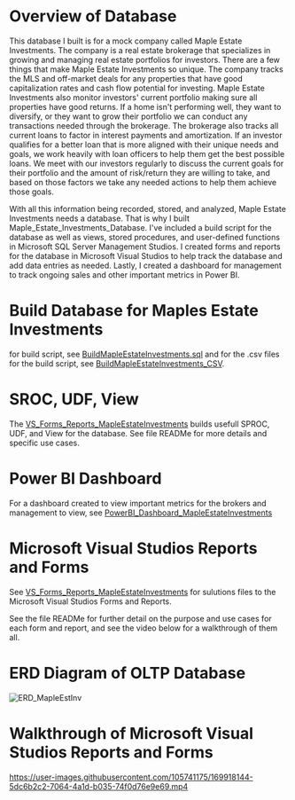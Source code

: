 # Overview of Database

This database I built is for a mock company called Maple Estate Investments. The company is a real estate brokerage that specializes in growing and managing real estate portfolios for investors. There are a few things that make Maple Estate Investments so unique. The company tracks the MLS and off-market deals for any properties that have good capitalization rates and cash flow potential for investing. Maple Estate Investments also monitor investors' current portfolio making sure all properties have good returns. If a home isn't performing well, they want to diversify, or they want to grow their portfolio we can conduct any transactions needed through the brokerage. The brokerage also tracks all current loans to factor in interest payments and amortization. If an investor qualifies for a better loan that is more aligned with their unique needs and goals, we work heavily with loan officers to help them get the best possible loans. We meet with our investors regularly to discuss the current goals for their portfolio and the amount of risk/return they are willing to take, and based on those factors we take any needed actions to help them achieve those goals.

With all this information being recorded, stored, and analyzed, Maple Estate Investments needs a database. That is why I built Maple_Estate_Investments_Database. I've included a build script for the database as well as views, stored procedures, and user-defined functions in Microsoft SQL Server Management Studios. I created forms and reports for the database in Microsoft Visual Studios to help track the database and add data entries as needed. Lastly, I created a dashboard for management to track ongoing sales and other important metrics in Power BI.

# Build Database for Maples Estate Investments
for build script, see [BuildMapleEstateInvestments.sql](https://github.com/Retzio/MapleEstateInvestments_Database/blob/main/BuildMapleEstateInvestments.sql) and for the .csv files for the build script, see [BuildMapleEstateInvestments_CSV](https://github.com/Retzio/MapleEstateInvestments_Database/tree/main/BuildMapleEstateInvestments_CSV).

# SROC, UDF, View
The [VS_Forms_Reports_MapleEstateInvestments](https://github.com/Retzio/MapleEstateInvestments_Database/tree/main/VS_Forms_Reports_MapleEstateInvestments)
builds usefull SPROC, UDF, and View for the database. See file READMe for more details and specific use cases.

# Power BI Dashboard
For a dashboard created to view important metrics for the brokers and management to view, see [PowerBI_Dashboard_MapleEstateInvestments](https://github.com/Retzio/MapleEstateInvestments_Database/tree/main/PowerBI_Dashboard_MapleEstateInvestments)

# Microsoft Visual Studios Reports and Forms
See [VS_Forms_Reports_MapleEstateInvestments](https://github.com/Retzio/MapleEstateInvestments_Database/tree/main/VS_Forms_Reports_MapleEstateInvestments) for sulutions files to the Microsoft Visual Studios Forms and Reports. 

See the file READMe for further detail on the purpose and use cases for each form and report, and see the video below for a walkthrough of them all.

# ERD Diagram of OLTP Database
![ERD_MapleEstInv](https://user-images.githubusercontent.com/105741175/169903508-ba2700a8-b0e0-4bf4-8fd6-782307879864.PNG)


# Walkthrough of Microsoft Visual Studios Reports and Forms

https://user-images.githubusercontent.com/105741175/169918144-5dc6b2c2-7064-4a1d-b035-74f0d76e9e69.mp4

